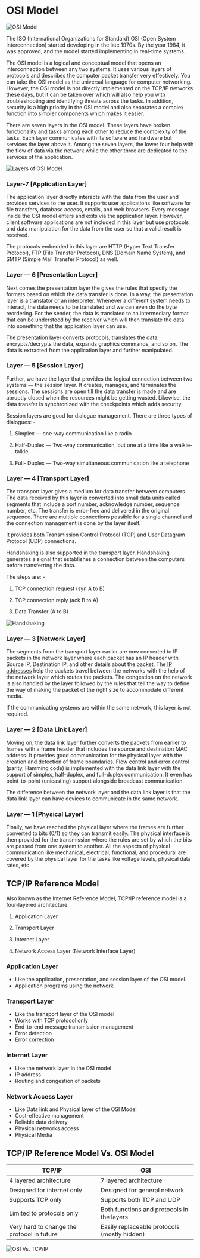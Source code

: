 # OSI Model

![OSI Model](https://miro.medium.com/max/720/1*GMhZMOe2QxJ51RAIQcM4pQ.webp)

The ISO (International Organizations for Standard) OSI (Open System Interconnection) started developing in the late 1970s. By the year 1984, it was approved, and the model started implementing in real-time systems.

The OSI model is a logical and conceptual model that opens an interconnection between any two systems. It uses various layers of protocols and describes the computer packet transfer very effectively. You can take the OSI model as the universal language for computer networking. However, the OSI model is not directly implemented on the TCP/IP networks these days, but it can be taken over which will also help you with troubleshooting and identifying threats across the tasks. In addition, security is a high priority in the OSI model and also separates a complex function into simpler components which makes it easier.

There are seven layers in the OSI model. These layers have broken functionality and tasks among each other to reduce the complexity of the tasks. Each layer communicates with its software and hardware but services the layer above it. Among the seven layers, the lower four help with the flow of data via the network while the other three are dedicated to the services of the application.

![Layers of OSI Model](https://miro.medium.com/max/720/1*oEYfdnBcsB9OnzN2WIbdLA.webp)

### Layer-7 [Application Layer]

The application layer directly interacts with the data from the user and provides services to the user. It supports user applications like software for file transfers, database access, emails, and web browsers. Every message inside the OSI model enters and exits via the application layer. However, client software applications are not included in this layer but use protocols and data manipulation for the data from the user so that a valid result is received.

The protocols embedded in this layer are HTTP (Hyper Text Transfer Protocol), FTP (File Transfer Protocol), DNS (Domain Name System), and SMTP (Simple Mail Transfer Protocol) as well.

### Layer — 6 [Presentation Layer]

Next comes the presentation layer the gives the rules that specify the formats based on which the data transfer is done. In a way, the presentation layer is a translator or an interpreter. Whenever a different system needs to interact, the data needs to be translated and we can even do the byte reordering. For the sender, the data is translated to an intermediary format that can be understood by the receiver which will then translate the data into something that the application layer can use.

The presentation layer converts protocols, translates the data, encrypts/decrypts the data, expands graphics commands, and so on. The data is extracted from the application layer and further manipulated.

### Layer — 5 [Session Layer]

Further, we have the layer that provides the logical connection between two systems — the session layer. It creates, manages, and terminates the sessions. The sessions are open till the data transfer is made and are abruptly closed when the resources might be getting wasted. Likewise, the data transfer is synchronized with the checkpoints which adds security.

Session layers are good for dialogue management. There are three types of dialogues: -

1. Simplex — one-way communication like a radio

2. Half-Duplex — Two-way communication, but one at a time like a walkie-talkie

3. Full- Duplex — Two-way simultaneous communication like a telephone

### Layer — 4 [Transport Layer]

The transport layer gives a medium for data transfer between computers. The data received by this layer is converted into small data units called segments that include a port number, acknowledge number, sequence number, etc. The transfer is error-free and delivered in the original sequence. There are multiple connections possible for a single channel and the connection management is done by the layer itself.

It provides both Transmission Control Protocol (TCP) and User Datagram Protocol (UDP) connections.

Handshaking is also supported in the transport layer. Handshaking generates a signal that establishes a connection between the computers before transferring the data.

The steps are: -

1. TCP connection request (syn A to B)

2. TCP connection reply (ack B to A)

3. Data Transfer (A to B)

![Handshaking](https://miro.medium.com/max/720/1*bc-oDqntpXIwlx06VfqMzA.webp)

### Layer — 3 [Network Layer]

The segments from the transport layer earlier are now converted to IP packets in the network layer where each packet has an IP header with Source IP, Destination IP, and other details about the packet. The [IP addresses](https://github.com/pragyaasapkota/System-Design-Concepts/tree/master/Internet%20Protocol) help the packets travel between the networks with the help of the network layer which routes the packets. The congestion on the network is also handled by the layer followed by the rules that tell the way to define the way of making the packet of the right size to accommodate different media.

If the communicating systems are within the same network, this layer is not required.

### Layer — 2 [Data Link Layer]

Moving on, the data link layer further converts the packets from earlier to frames with a frame header that includes the source and destination MAC address. It provides good communication for the physical layer with the creation and detection of frame boundaries. Flow control and error control (parity, Hamming code) is implemented with the data link layer with the support of simplex, half-duplex, and full-duplex communication. It even has point-to-point (unicasting) support alongside broadcast communication.

The difference between the network layer and the data link layer is that the data link layer can have devices to communicate in the same network.

### Layer — 1 [Physical Layer]

Finally, we have reached the physical layer where the frames are further converted to bits (0/1) so they can transmit easily. The physical interface is then provided for the transmission where the rules are set by which the bits are passed from one system to another. All the aspects of physical communication like mechanical, electrical, functional, and procedural are covered by the physical layer for the tasks like voltage levels, physical data rates, etc.

## TCP/IP Reference Model

Also known as the Internet Reference Model, TCP/IP reference model is a four-layered architecture.

1. Application Layer

2. Transport Layer

3. Internet Layer

4. Network Access Layer (Network Interface Layer)

### Application Layer

- Like the application, presentation, and session layer of the OSI model.
- Application programs using the network

### Transport Layer

- Like the transport layer of the OSI model
- Works with TCP protocol only
- End-to-end message transmission management
- Error detection
- Error correction

### Internet Layer

- Like the network layer in the OSI model
- IP address
- Routing and congestion of packets

### Network Access Layer

- Like Data link and Physical layer of the OSI Model
- Cost-effective management
- Reliable data delivery
- Physical networks access
- Physical Media

## TCP/IP Reference Model Vs. OSI Model

| TCP/IP                                     | OSI                                          |
| ------------------------------------------ | -------------------------------------------- |
| 4 layered architecture                     | 7 layered architecture                       |
| Designed for internet only                 | Designed for general network                 |
| Supports TCP only                          | Supports both TCP and UDP                    |
| Limited to protocols only                  | Both functions and protocols in the layers   |
| Very hard to change the protocol in future | Easily replaceable protocols (mostly hidden) |

![OSI Vs. TCP/IP](https://miro.medium.com/max/720/1*c3gNZu3dBn76NA-4RiXHQA.webp)
